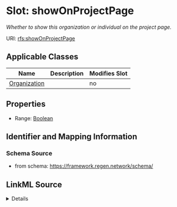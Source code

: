 

# Slot: showOnProjectPage


_Whether to show this organization or individual on the project page._



URI: [rfs:showOnProjectPage](https://framework.regen.network/schema/showOnProjectPage)



<!-- no inheritance hierarchy -->





## Applicable Classes

| Name | Description | Modifies Slot |
| --- | --- | --- |
| [Organization](Organization.md) |  |  no  |







## Properties

* Range: [Boolean](Boolean.md)





## Identifier and Mapping Information







### Schema Source


* from schema: https://framework.regen.network/schema/




## LinkML Source

<details>
```yaml
name: showOnProjectPage
description: Whether to show this organization or individual on the project page.
from_schema: https://framework.regen.network/schema/
rank: 1000
alias: showOnProjectPage
domain_of:
- Organization
range: boolean

```
</details>